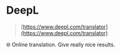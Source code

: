 # DeepL

> [https://www.deepl.com/translator](https://www.deepl.com/translator)

🌐 Online translation. Give really nice results.
